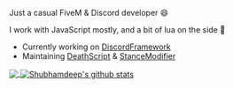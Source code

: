 Just a casual FiveM & Discord developer 😄

I work with JavaScript mostly, and a bit of lua on the side 🧂


- Currently working on [DiscordFramework](https://github.com/ItsAmmarB/DiscordFramework)
- Maintaining [DeathScript](https://github.com/ItsAmmarB/DeathScript) & [StanceModifier](https://github.com/ItsAmmarB/StanceModifier)

<a href="https://github.com/ItsAmmarB">
  <img align="center" src="https://github-readme-stats.vercel.app/api/top-langs/?username=ItsAmmarB&theme=dark&hide_langs_below=1" />
</a>

<a href="https://github.com/ItsAmmarB">
 <img align="center" src="https://github-readme-stats.vercel.app/api?username=ItsAmmarB&show_icons=true&theme=dark&line_height=27" alt="Shubhamdeep's github stats"/>
</a>

<!--

<table>
  <tbody>
    <tr valign="top">
      <td width="75%" align="center">
        <span>CFX.re</span><br><br><br>
        <img height="64px" src="https://external-preview.redd.it/uASWQ3_JWYtyej9q2M6my9EnwJZ8vv2NxvVWhB24B6o.jpg?auto=webp&s=b174a0d3def4beadf78b97ecf3aaccc2f48621e5">
      </td>
    </tr>
  </tbody>
</table>


-->
